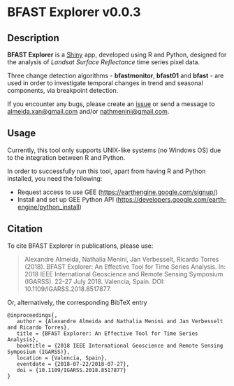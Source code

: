 # BFAST Explorer v0.0.3

## Description

**BFAST Explorer** is a [Shiny](https://shiny.rstudio.com/) app, developed using R and Python, designed for the analysis of *Landsat Surface Reflectance* time series pixel data.

Three change detection algorithms - **bfastmonitor**, **bfast01** and **bfast** - are used in order to investigate temporal changes in trend and seasonal components, via breakpoint detection.

If you encounter any bugs, please create an [issue](https://github.com/almeidaxan/bfast-explorer/issues) or send a message to almeida.xan@gmail.com and/or nathmenini@gmail.com.

## Usage

Currently, this tool only supports UNIX-like systems (no Windows OS) due to the integration between R and Python.

In order to successfully run this tool, apart from having R and Python installed, you need the following:

* Request access to use GEE (https://earthengine.google.com/signup/)
* Install and set up GEE Python API (https://developers.google.com/earth-engine/python_install)

## Citation

To cite BFAST Explorer in publications, please use:

> Alexandre Almeida, Nathalia Menini, Jan Verbesselt, Ricardo Torres (2018). BFAST Explorer: An Effective Tool for Time Series Analysis. In: 2018 IEEE International Geoscience and Remote Sensing Symposium (IGARSS). 22-27 July 2018. Valencia, Spain. DOI: 10.1109/IGARSS.2018.8517877.

Or, alternatively, the corresponding BibTeX entry

```
@inproceedings{,
   author = {Alexandre Almeida and Nathalia Menini and Jan Verbesselt and Ricardo Torres},
   title = {BFAST Explorer: An Effective Tool for Time Series Analysis},
   booktitle = {2018 IEEE International Geoscience and Remote Sensing Symposium (IGARSS)},
   location = {Valencia, Spain},
   eventdate = {2018-07-22/2018-07-27},
   doi = {10.1109/IGARSS.2018.8517877}
}
```
